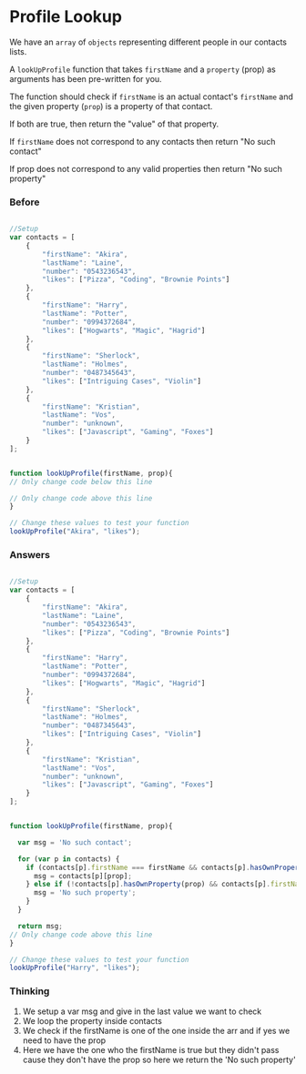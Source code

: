 # Profile Lookup

We have an `array` of `objects` representing different people in our
contacts lists.

A `lookUpProfile` function that takes `firstName` and a `property` (prop) as
arguments has been pre-written for you.

The function should check if `firstName` is an actual
contact's `firstName` and the given property (`prop`) is a property of
that contact.

If both are true, then return the "value" of that property.

If `firstName` does not correspond to any contacts then return
"No such contact"

If prop does not correspond to any valid properties then return
"No such property"

### Before

```javascript

//Setup
var contacts = [
    {
        "firstName": "Akira",
        "lastName": "Laine",
        "number": "0543236543",
        "likes": ["Pizza", "Coding", "Brownie Points"]
    },
    {
        "firstName": "Harry",
        "lastName": "Potter",
        "number": "0994372684",
        "likes": ["Hogwarts", "Magic", "Hagrid"]
    },
    {
        "firstName": "Sherlock",
        "lastName": "Holmes",
        "number": "0487345643",
        "likes": ["Intriguing Cases", "Violin"]
    },
    {
        "firstName": "Kristian",
        "lastName": "Vos",
        "number": "unknown",
        "likes": ["Javascript", "Gaming", "Foxes"]
    }
];


function lookUpProfile(firstName, prop){
// Only change code below this line

// Only change code above this line
}

// Change these values to test your function
lookUpProfile("Akira", "likes");
```

### Answers

```javascript

//Setup
var contacts = [
    {
        "firstName": "Akira",
        "lastName": "Laine",
        "number": "0543236543",
        "likes": ["Pizza", "Coding", "Brownie Points"]
    },
    {
        "firstName": "Harry",
        "lastName": "Potter",
        "number": "0994372684",
        "likes": ["Hogwarts", "Magic", "Hagrid"]
    },
    {
        "firstName": "Sherlock",
        "lastName": "Holmes",
        "number": "0487345643",
        "likes": ["Intriguing Cases", "Violin"]
    },
    {
        "firstName": "Kristian",
        "lastName": "Vos",
        "number": "unknown",
        "likes": ["Javascript", "Gaming", "Foxes"]
    }
];


function lookUpProfile(firstName, prop){

  var msg = 'No such contact';

  for (var p in contacts) {
    if (contacts[p].firstName === firstName && contacts[p].hasOwnProperty(prop)) {
      msg = contacts[p][prop];
    } else if (!contacts[p].hasOwnProperty(prop) && contacts[p].firstName === firstName) {
      msg = 'No such property';
    }
  }

  return msg;
// Only change code above this line
}

// Change these values to test your function
lookUpProfile("Harry", "likes");
```

### Thinking

1. We setup a var msg and give in the last value we want to check
2. We loop the property inside contacts
3. We check if the firstName is one of the one inside the arr and if yes we need to
have the prop
4. Here we have the one who the firstName is true but they didn't pass
cause they don't have the prop so here we return the 'No such property'
